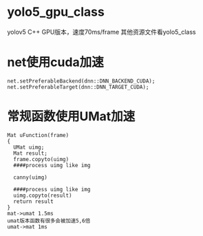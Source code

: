 # yolo5_gpu_class
yolov5 C++ GPU版本，速度70ms/frame
其他资源文件看yolo5_class

# net使用cuda加速
```
net.setPreferableBackend(dnn::DNN_BACKEND_CUDA);
net.setPreferableTarget(dnn::DNN_TARGET_CUDA);
```
# 常规函数使用UMat加速
```
Mat uFunction(frame)
{
  UMat uimg;
  Mat result;
  frame.copyto(uimg)
  ####process uimg like img
  
  canny(uimg)
  
  ####process uimg like img
  uimg.copyto(result)
  return result
}
mat->umat 1.5ms
umat版本函数有很多会被加速5,6倍
umat->mat 1ms
```
